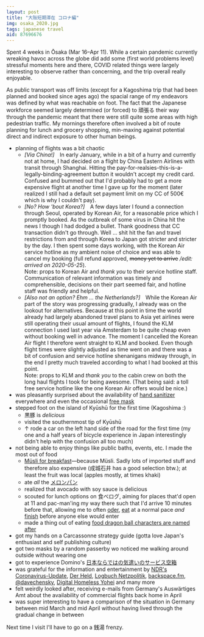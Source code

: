 ```yaml
---
layout: post
title: "大阪短期滞在 コロナ編"
img: osaka_2020.jpg
tags: japanese travel
aid: 87696676
---
```


Spent 4 weeks in Ōsaka (Mar 16–Apr 11). While a certain pandemic currently wreaking havoc across the globe did add some (first world problems level) stressful moments here and there, COVID related things were largely interesting to observe rather than concerning, and the trip overall really enjoyable. 

As public transport was off limits (except for a Kagoshima trip that had been planned and booked since ages ago) the spacial range of my endeavors was defined by what was reachable on foot. The fact that the Japanese workforce seemed largely determined (or forced) to <span class="mixlang"><span class="swap" swap="ganbaru (attempting to solve a problem with the mindset that pouring enough effort and time into something—often at the expense of one's health and sanity—temporarily bends the rules of reality and makes anything, however absurdly unrealistic, an achievable goal)"><span class="inner">頑張る</span></span></span> their way through the pandemic meant that there were still quite some areas with high pedestrian traffic. My mornings therefore often involved a bit of route planning for lunch and grocery shopping, min-maxing against potential direct and indirect exposure to other human beings.

* planning of flights was a bit chaotic
    * *[Via China!]* In early January, while in a bit of a hurry and currently not at home, I had decided on a flight by China Eastern Airlines with transit through Shanghai. Hitting the pay-for-realsies-this-is-a-legally-binding-agreement button it wouldn't accept my credit card. Confused and bummed out that I'd probably had to get a more expensive flight at another time I gave up for the moment (later realized I still had a default set payment limit on my CC of 500€ which is why I couldn't pay).
    * *[No? How 'bout Korea?]* A few days later I found a connection through Seoul, operated by Korean Air, for a reasonable price which I promptly booked. As the outbreak of some virus in China hit the news I though I had dodged a bullet. Thank goodness that CC transaction didn't go through. Well ... shit hit the fan and travel restrictions from and through Korea to Japan got stricter and stricter by the day. I then spent some days working, with the Korean Air service hotline as my ambient noise of choice and was able to cancel my booking (full refund approved, <s>money yet to arrive</s> */edit: arrived on 2020-05-25*).  
      Note: props to Korean Air and *thank you* to their service hotline staff. Communication of relevant information was timely and comprehensible, decisions on their part seemed fair, and hotline staff was friendly and helpful.
    * *[Also not an option? Ehm ... the Netherlands?]* While the Korean Air part of the story was progressing gradually, I already was on the lookout for alternatives. Because at this point in time the world already had largely abandoned travel plans to Asia yet airlines were still operating their usual amount of flights, I found the KLM connection I used last year via Amsterdam to be quite cheap even without booking well in advance. The moment I cancelled the Korean Air flight I therefore went straight to KLM and booked. Even though flight times were slightly adjusted as time went on and there was a bit of confusion and service hotline shenanigans midway through, in the end I pretty much traveled according to what I had booked at this point.  
      Note: props to KLM and *thank you* to the cabin crew on both the long haul flights I took for being awesome. (That being said: a toll free service hotline like the one Korean Air offers would be nice.)
* was pleasantly surprised about the availability of [hand sanitizer](static/img/blog/osaka_2020_add_1.jpg) everywhere and even the occasional [free mask](static/img/blog/osaka_2020_add_0.jpg)
* stepped foot on the island of Kyūshū for the first time (Kagoshima :)
    * <span class="mixlang"><span class="swap" swap="pork from the local Berkshire pigs"><span class="inner">黒豚</span></span></span> is *delicious*
    * visited the southernmost tip of Kyūshū
    * ↑ rode a car on the left hand side of the road for the first time (my one and a half years of bicycle experience in Japan interestingly didn't help with the confusion all too much)
* not being able to enjoy things like public baths, events, etc. I made the most out of food
    * [Müsli for breakfast](static/img/blog/osaka_2020_add_3.jpg)—because Müsli. Sadly lots of imported stuff and therefore also expensive (<span class="mixlang"><span class="swap" swap="a certain supermarket chain"><span class="inner">成城石井</span></span></span> has a good selection btw.); at least the fruit was local (apples mostly, at times khaki)
    * ate *all* the [<span class="mixlang"><span class="swap" swap="sweet buns covered in a thin layer of crisp cookie dough"><span class="inner">メロンパン</span></span></span>](static/img/blog/osaka_2020_add_2.jpg)
    * realized that avocado with soy sauce is delicious
    * scouted for lunch options on <span class="mixlang"><span class="swap" swap="Tabelog"><span class="inner">食べログ</span></span></span>, aiming for places that'd open at 11 and pac-man'ing my way there such that I'd arrive 10 minutes before that, allowing me to often [oder](static/img/blog/osaka_2020_add_4.jpg), [eat](static/img/blog/osaka_2020_add_5.jpg) at a normal pace *and* [finish](static/img/blog/osaka_2020_add_6.jpg) before anyone else would enter
    * made a thing out of eating [food dragon ball characters are named after](static/img/blog/osaka_2020_add_7.jpg)
* got my hands on a Carcassonne strategy guide (gotta love Japan's enthusiast and self publishing culture)
* got two masks by a random passerby wo noticed me walking around outside without wearing one 
* got to experience Domino's [日本ならではの気遣いのサービス空箱](https://www.youtube.com/watch?v=f2daBi8r0Jk)
* was grateful for the information and entertainment by [NDR's Coronavirus-Update](https://www.ndr.de/nachrichten/info/podcast4684.html), [Der Held](https://www.youtube.com/channel/UCUcuCA0XD_dnZromsXOsMyg), [Logbuch Netzpolitik](https://logbuch-netzpolitik.de/tag/podcast-2), [backspace.fm](http://backspace.fm/), [@davechensky](https://twitter.com/davechensky), [Digital Homeless Yohei](https://www.youtube.com/channel/UCSHzJJUuPWQuJx2fD9nIRbw) and many more
* felt weirdly looked after, receiving e-mails from Germany's Auswärtiges Amt about the availability of commercial flights back home in April
* was super interesting to have a comparison of the situation in Germany between mid March and mid April without having lived through the gradual change in between

Next time I visit I'll have to go on a <span class="mixlang"><span class="swap" swap="public bath"><span class="inner">銭湯</span></span></span> frenzy.
